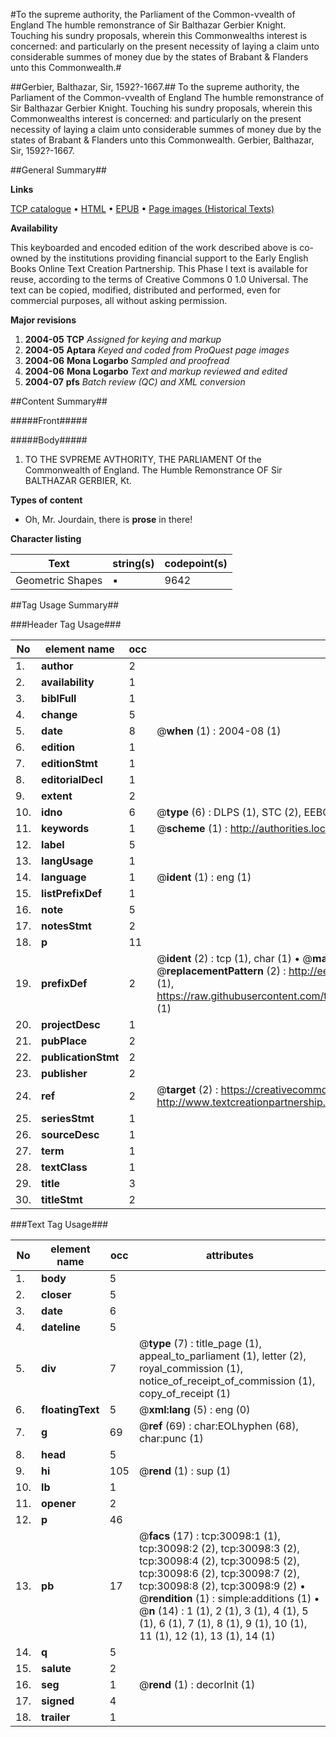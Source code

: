 #To the supreme authority, the Parliament of the Common-vvealth of England The humble remonstrance of Sir Balthazar Gerbier Knight. Touching his sundry proposals, wherein this Commonwealths interest is concerned: and particularly on the present necessity of laying a claim unto considerable summes of money due by the states of Brabant & Flanders unto this Commonwealth.#

##Gerbier, Balthazar, Sir, 1592?-1667.##
To the supreme authority, the Parliament of the Common-vvealth of England The humble remonstrance of Sir Balthazar Gerbier Knight. Touching his sundry proposals, wherein this Commonwealths interest is concerned: and particularly on the present necessity of laying a claim unto considerable summes of money due by the states of Brabant & Flanders unto this Commonwealth.
Gerbier, Balthazar, Sir, 1592?-1667.

##General Summary##

**Links**

[TCP catalogue](http://www.ota.ox.ac.uk/tcp/)  • 
[HTML](http://tei.it.ox.ac.uk/tcp/Texts-HTML/free/A42/A42645.html)  • 
[EPUB](http://tei.it.ox.ac.uk/tcp/Texts-EPUB/free/A42/A42645.epub) • 
[Page images (Historical Texts)](https://data.historicaltexts.jisc.ac.uk/view?pubId=eebo-99825712e&pageId=eebo-99825712e-30098-1)

**Availability**

This keyboarded and encoded edition of the
	       work described above is co-owned by the institutions
	       providing financial support to the Early English Books
	       Online Text Creation Partnership. This Phase I text is
	       available for reuse, according to the terms of Creative
	       Commons 0 1.0 Universal. The text can be copied,
	       modified, distributed and performed, even for
	       commercial purposes, all without asking permission.

**Major revisions**

1. __2004-05__ __TCP__ *Assigned for keying and markup*
1. __2004-05__ __Aptara__ *Keyed and coded from ProQuest page images*
1. __2004-06__ __Mona Logarbo__ *Sampled and proofread*
1. __2004-06__ __Mona Logarbo__ *Text and markup reviewed and edited*
1. __2004-07__ __pfs__ *Batch review (QC) and XML conversion*

##Content Summary##

#####Front#####

#####Body#####

1. TO THE
SVPREME AVTHORITY,
THE
PARLIAMENT
Of the
Commonwealth of England.
The Humble Remonstrance
OF
Sir BALTHAZAR GERBIER, Kt.

**Types of content**

  * Oh, Mr. Jourdain, there is **prose** in there!

**Character listing**


|Text|string(s)|codepoint(s)|
|---|---|---|
|Geometric Shapes|▪|9642|

##Tag Usage Summary##

###Header Tag Usage###

|No|element name|occ|attributes|
|---|---|---|---|
|1.|__author__|2||
|2.|__availability__|1||
|3.|__biblFull__|1||
|4.|__change__|5||
|5.|__date__|8| @__when__ (1) : 2004-08 (1)|
|6.|__edition__|1||
|7.|__editionStmt__|1||
|8.|__editorialDecl__|1||
|9.|__extent__|2||
|10.|__idno__|6| @__type__ (6) : DLPS (1), STC (2), EEBO-CITATION (1), PROQUEST (1), VID (1)|
|11.|__keywords__|1| @__scheme__ (1) : http://authorities.loc.gov/ (1)|
|12.|__label__|5||
|13.|__langUsage__|1||
|14.|__language__|1| @__ident__ (1) : eng (1)|
|15.|__listPrefixDef__|1||
|16.|__note__|5||
|17.|__notesStmt__|2||
|18.|__p__|11||
|19.|__prefixDef__|2| @__ident__ (2) : tcp (1), char (1)  •  @__matchPattern__ (2) : ([0-9\-]+):([0-9IVX]+) (1), (.+) (1)  •  @__replacementPattern__ (2) : http://eebo.chadwyck.com/downloadtiff?vid=$1&page=$2 (1), https://raw.githubusercontent.com/textcreationpartnership/Texts/master/tcpchars.xml#$1 (1)|
|20.|__projectDesc__|1||
|21.|__pubPlace__|2||
|22.|__publicationStmt__|2||
|23.|__publisher__|2||
|24.|__ref__|2| @__target__ (2) : https://creativecommons.org/publicdomain/zero/1.0/ (1), http://www.textcreationpartnership.org/docs/. (1)|
|25.|__seriesStmt__|1||
|26.|__sourceDesc__|1||
|27.|__term__|1||
|28.|__textClass__|1||
|29.|__title__|3||
|30.|__titleStmt__|2||


###Text Tag Usage###

|No|element name|occ|attributes|
|---|---|---|---|
|1.|__body__|5||
|2.|__closer__|5||
|3.|__date__|6||
|4.|__dateline__|5||
|5.|__div__|7| @__type__ (7) : title_page (1), appeal_to_parliament (1), letter (2), royal_commission (1), notice_of_receipt_of_commission (1), copy_of_receipt (1)|
|6.|__floatingText__|5| @__xml:lang__ (5) : eng (0)|
|7.|__g__|69| @__ref__ (69) : char:EOLhyphen (68), char:punc (1)|
|8.|__head__|5||
|9.|__hi__|105| @__rend__ (1) : sup (1)|
|10.|__lb__|1||
|11.|__opener__|2||
|12.|__p__|46||
|13.|__pb__|17| @__facs__ (17) : tcp:30098:1 (1), tcp:30098:2 (2), tcp:30098:3 (2), tcp:30098:4 (2), tcp:30098:5 (2), tcp:30098:6 (2), tcp:30098:7 (2), tcp:30098:8 (2), tcp:30098:9 (2)  •  @__rendition__ (1) : simple:additions (1)  •  @__n__ (14) : 1 (1), 2 (1), 3 (1), 4 (1), 5 (1), 6 (1), 7 (1), 8 (1), 9 (1), 10 (1), 11 (1), 12 (1), 13 (1), 14 (1)|
|14.|__q__|5||
|15.|__salute__|2||
|16.|__seg__|1| @__rend__ (1) : decorInit (1)|
|17.|__signed__|4||
|18.|__trailer__|1||

